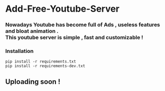 # Add-Free-Youtube-Server

<h3>Nowadays Youtube has become full of Ads , useless features and bloat animation . <br>
This youtube server is simple , fast and customizable ! 

### Installation

`pip install -r requirements.txt` <br>
`pip install -r requirements-dev.txt`


## Uploading soon !





      
